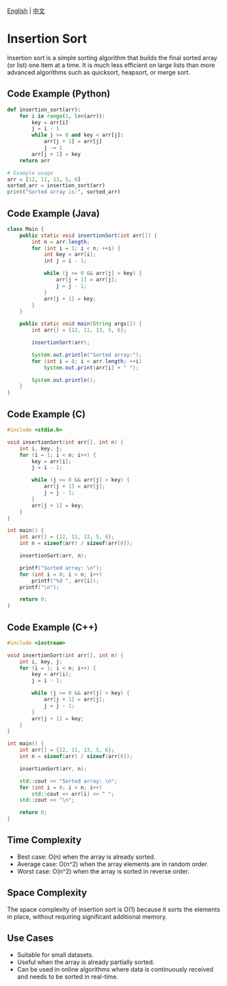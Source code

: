 [English](Insertion%20Sort.md) | [中文](Insertion%20Sort_cn.md)
# Insertion Sort

Insertion sort is a simple sorting algorithm that builds the final sorted array (or list) one item at a time. It is much less efficient on large lists than more advanced algorithms such as quicksort, heapsort, or merge sort.

## Code Example (Python)

```python
def insertion_sort(arr):
    for i in range(1, len(arr)):
        key = arr[i]
        j = i - 1
        while j >= 0 and key < arr[j]:
            arr[j + 1] = arr[j]
            j -= 1
        arr[j + 1] = key
    return arr

# Example usage
arr = [12, 11, 13, 5, 6]
sorted_arr = insertion_sort(arr)
print("Sorted array is:", sorted_arr)
```

## Code Example (Java)

```java
class Main {
    public static void insertionSort(int arr[]) {
        int n = arr.length;
        for (int i = 1; i < n; ++i) {
            int key = arr[i];
            int j = i - 1;

            while (j >= 0 && arr[j] > key) {
                arr[j + 1] = arr[j];
                j = j - 1;
            }
            arr[j + 1] = key;
        }
    }

    public static void main(String args[]) {
        int arr[] = {12, 11, 13, 5, 6};

        insertionSort(arr);

        System.out.println("Sorted array:");
        for (int i = 0; i < arr.length; ++i)
            System.out.print(arr[i] + " ");

        System.out.println();
    }
}
```

## Code Example (C)

```c
#include <stdio.h>

void insertionSort(int arr[], int n) {
    int i, key, j;
    for (i = 1; i < n; i++) {
        key = arr[i];
        j = i - 1;

        while (j >= 0 && arr[j] > key) {
            arr[j + 1] = arr[j];
            j = j - 1;
        }
        arr[j + 1] = key;
    }
}

int main() {
    int arr[] = {12, 11, 13, 5, 6};
    int n = sizeof(arr) / sizeof(arr[0]);

    insertionSort(arr, n);

    printf("Sorted array: \n");
    for (int i = 0; i < n; i++)
        printf("%d ", arr[i]);
    printf("\n");

    return 0;
}
```

## Code Example (C++)

```cpp
#include <iostream>

void insertionSort(int arr[], int n) {
    int i, key, j;
    for (i = 1; i < n; i++) {
        key = arr[i];
        j = i - 1;

        while (j >= 0 && arr[j] > key) {
            arr[j + 1] = arr[j];
            j = j - 1;
        }
        arr[j + 1] = key;
    }
}

int main() {
    int arr[] = {12, 11, 13, 5, 6};
    int n = sizeof(arr) / sizeof(arr[0]);

    insertionSort(arr, n);

    std::cout << "Sorted array: \n";
    for (int i = 0; i < n; i++)
        std::cout << arr[i] << " ";
    std::cout << "\n";

    return 0;
}
```

## Time Complexity

- Best case: O(n) when the array is already sorted.
- Average case: O(n^2) when the array elements are in random order.
- Worst case: O(n^2) when the array is sorted in reverse order.

## Space Complexity

The space complexity of insertion sort is O(1) because it sorts the elements in place, without requiring significant additional memory.

## Use Cases

- Suitable for small datasets.
- Useful when the array is already partially sorted.
- Can be used in online algorithms where data is continuously received and needs to be sorted in real-time.
